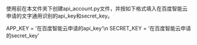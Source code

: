 使用前在本文件夹下创建api_account.py文件，并按如下格式填入在百度智能云申请的文字通用识别的api_key和secret_key。

APP_KEY = '在百度智能云申请的api_key'\n
SECRET_KEY = '在百度智能云申请的secret_key'
